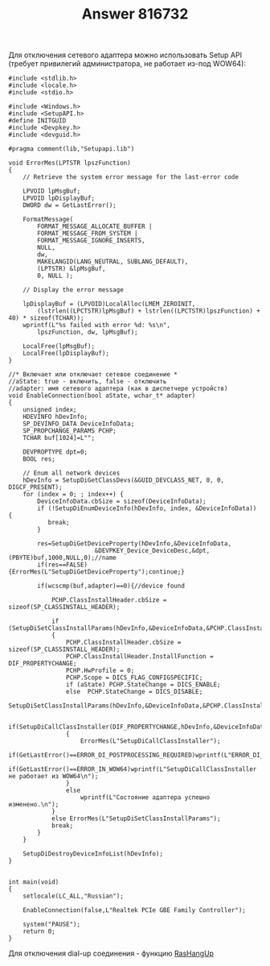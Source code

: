 ﻿---
title: "Answer 816732"
se.owner.user_id: 240512
se.owner.display_name: "MSDN.WhiteKnight"
se.owner.link: "https://ru.stackoverflow.com/users/240512/msdn-whiteknight"
se.answer_id: 816732
se.question_id: 54856
se.post_type: answer
se.score: 1
se.is_accepted: False
---
<p>Для отключения сетевого адаптера можно использовать Setup API (требует привилегий администратора, не работает из-под WOW64):</p>

<pre><code>#include &lt;stdlib.h&gt;
#include &lt;locale.h&gt;
#include &lt;stdio.h&gt;

#include &lt;Windows.h&gt;
#include &lt;SetupAPI.h&gt;
#define INITGUID
#include &lt;Devpkey.h&gt;
#include &lt;devguid.h&gt;

#pragma comment(lib,"Setupapi.lib")

void ErrorMes(LPTSTR lpszFunction) 
{ 
    // Retrieve the system error message for the last-error code

    LPVOID lpMsgBuf;
    LPVOID lpDisplayBuf;
    DWORD dw = GetLastError(); 

    FormatMessage(
        FORMAT_MESSAGE_ALLOCATE_BUFFER | 
        FORMAT_MESSAGE_FROM_SYSTEM |
        FORMAT_MESSAGE_IGNORE_INSERTS,
        NULL,
        dw,
        MAKELANGID(LANG_NEUTRAL, SUBLANG_DEFAULT),
        (LPTSTR) &amp;lpMsgBuf,
        0, NULL );

    // Display the error message

    lpDisplayBuf = (LPVOID)LocalAlloc(LMEM_ZEROINIT, 
        (lstrlen((LPCTSTR)lpMsgBuf) + lstrlen((LPCTSTR)lpszFunction) + 40) * sizeof(TCHAR)); 
    wprintf(L"%s failed with error %d: %s\n", 
        lpszFunction, dw, lpMsgBuf);     

    LocalFree(lpMsgBuf);
    LocalFree(lpDisplayBuf);
}

//* Включает или отключает сетевое соединение *
//aState: true - включить, false - отключить
//adapter: имя сетевого адаптера (как в диспетчере устройств)
void EnableConnection(bool aState, wchar_t* adapter)
{
    unsigned index;
    HDEVINFO hDevInfo;
    SP_DEVINFO_DATA DeviceInfoData;  
    SP_PROPCHANGE_PARAMS PCHP;
    TCHAR buf[1024]=L"";

    DEVPROPTYPE dpt=0;      
    BOOL res;

    // Enum all network devices
    hDevInfo = SetupDiGetClassDevs(&amp;GUID_DEVCLASS_NET, 0, 0, DIGCF_PRESENT);
    for (index = 0; ; index++) {
        DeviceInfoData.cbSize = sizeof(DeviceInfoData);
        if (!SetupDiEnumDeviceInfo(hDevInfo, index, &amp;DeviceInfoData)) {         
           break;     
        }

        res=SetupDiGetDeviceProperty(hDevInfo,&amp;DeviceInfoData,
                        &amp;DEVPKEY_Device_DeviceDesc,&amp;dpt,(PBYTE)buf,1000,NULL,0);//name              
        if(res==FALSE){ErrorMes(L"SetupDiGetDeviceProperty");continue;}

        if(wcscmp(buf,adapter)==0){//device found

            PCHP.ClassInstallHeader.cbSize = sizeof(SP_CLASSINSTALL_HEADER);

            if (SetupDiSetClassInstallParams(hDevInfo,&amp;DeviceInfoData,&amp;PCHP.ClassInstallHeader,sizeof(SP_PROPCHANGE_PARAMS)))
            {
                PCHP.ClassInstallHeader.cbSize = sizeof(SP_CLASSINSTALL_HEADER);
                PCHP.ClassInstallHeader.InstallFunction = DIF_PROPERTYCHANGE;
                PCHP.HwProfile = 0;
                PCHP.Scope = DICS_FLAG_CONFIGSPECIFIC;
                if (aState) PCHP.StateChange = DICS_ENABLE;
                else  PCHP.StateChange = DICS_DISABLE;
                SetupDiSetClassInstallParams(hDevInfo,&amp;DeviceInfoData,&amp;PCHP.ClassInstallHeader,sizeof(SP_PROPCHANGE_PARAMS));

                if(SetupDiCallClassInstaller(DIF_PROPERTYCHANGE,hDevInfo,&amp;DeviceInfoData)==0)
                {
                    ErrorMes(L"SetupDiCallClassInstaller");
                    if(GetLastError()==ERROR_DI_POSTPROCESSING_REQUIRED)wprintf(L"ERROR_DI_POSTPROCESSING_REQUIRED\n");
                    if(GetLastError()==ERROR_IN_WOW64)wprintf(L"SetupDiCallClassInstaller не работает из WOW64\n");
                }
                else
                    wprintf(L"Состояние адаптера успешно изменено.\n");
            }
            else ErrorMes(L"SetupDiSetClassInstallParams");
            break;
        }
    }

    SetupDiDestroyDeviceInfoList(hDevInfo);    
}


int main(void)
{       
    setlocale(LC_ALL,"Russian");    

    EnableConnection(false,L"Realtek PCIe GBE Family Controller");      

    system("PAUSE");    
    return 0;
}
</code></pre>

<p>Для отключения dial-up соединения - функцию <a href="https://msdn.microsoft.com/ru-ru/library/windows/desktop/aa377567(v=vs.85).aspx" rel="nofollow noreferrer">RasHangUp</a></p>
